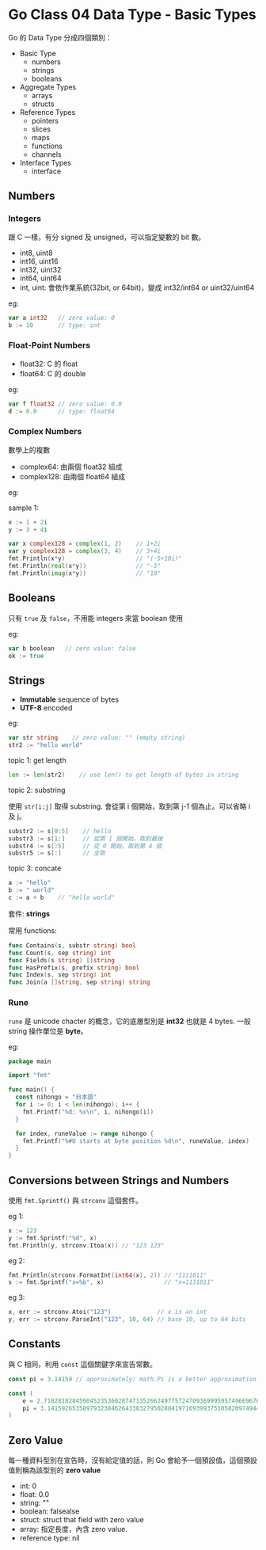 # Go Class 04 Data Type - Basic Types

Go 的 Data Type 分成四個類別：

- Basic Type
  - numbers
  - strings
  - booleans
- Aggregate Types
  - arrays
  - structs
- Reference Types
  - pointers
  - slices
  - maps
  - functions
  - channels
- Interface Types
  - interface

## Numbers

### Integers

跟 C 一樣，有分 signed 及 unsigned，可以指定變數的 bit 數。

- int8, uint8
- int16, uint16
- int32, uint32
- int64, uint64
- int, uint: 會依作業系統(32bit, or 64bit)，變成 int32/int64 or uint32/uint64

eg:

```go
var a int32   // zero value: 0
b := 10       // type: int
```

### Float-Point Numbers

- float32: C 的 float
- float64: C 的 double

eg:

```go
var f float32 // zero value: 0.0
d := 0.0      // type: float64
```

### Complex Numbers

數學上的複數

- complex64: 由兩個 float32 組成
- complex128: 由兩個 float64 組成

eg:

sample 1:

```go
x := 1 + 2i
y := 3 + 4i
```

```go
var x complex128 = complex(1, 2)    // 1+2i
var y complex128 = complex(3, 4)    // 3+4i
fmt.Println(x*y)                    // "(-5+10i)"
fmt.Println(real(x*y))              // "-5"
fmt.Println(imag(x*y))              // "10"
```

## Booleans

只有 `true` 及 `false`，不用能 integers 來當 boolean 使用

eg:

```go
var b boolean   // zero value: false
ok := true
```

## Strings

- **Immutable** sequence of bytes
- **UTF-8** encoded

eg:

```go
var str string    // zero value: "" (empty string)
str2 := "hello world"
```

topic 1: get length

```go
len := len(str2)    // use len() to get length of bytes in string
```

topic 2: substring

使用 `str[i:j]` 取得 substring. 會從第 i 個開始，取到第 j-1 個為止。可以省略 i 及 j。

```go
substr2 := s[0:5]    // hello
substr3 := s[1:]     // 從第 1 個開始，取到最後
substr4 := s[:5]     // 從 0 開始，取到第 4 個
substr5 := s[:]      // 全取
```

topic 3: concate

```go
a := "hello"
b := " world"
c := a + b    // "hello world"
```

套件: **strings**

常用 functions:

```go
func Contains(s, substr string) bool
func Count(s, sep string) int
func Fields(s string) []string
func HasPrefix(s, prefix string) bool
func Index(s, sep string) int
func Join(a []string, sep string) string
```

### Rune

`rune` 是 unicode chacter 的概念，它的底層型別是 **int32** 也就是 4 bytes. 一般 string 操作單位是 **byte**。

eg:

```go
package main

import "fmt"

func main() {
  const nihongo = "日本語"
  for i := 0; i < len(nihongo); i++ {
    fmt.Printf("%d: %x\n", i, nihongo[i])
  }

  for index, runeValue := range nihongo {
    fmt.Printf("%#U starts at byte position %d\n", runeValue, index)
  }
}
```

## Conversions between Strings and Numbers

使用 `fmt.Sprintf()` 與 `strconv` 這個套件。

eg 1:

```go
x := 123
y := fmt.Sprintf("%d", x)
fmt.Println(y, strconv.Itoa(x)) // "123 123"
```

eg 2:

```go
fmt.Println(strconv.FormatInt(int64(x), 2)) // "1111011"
s := fmt.Sprintf("x=%b", x)                 // "x=1111011"
```

eg 3:

```go
x, err := strconv.Atoi("123")             // x is an int
y, err := strconv.ParseInt("123", 10, 64) // base 10, up to 64 bits
```

## Constants

與 C 相同，利用 `const` 這個關鍵字來宣告常數。

```go
const pi = 3.14159 // approximately; math.Pi is a better approximation
```

```go
const (
    e = 2.71828182845904523536028747135266249775724709369995957496696763
    pi = 3.14159265358979323846264338327950288419716939937510582097494459
)
```

## Zero Value

每一種資料型別在宣告時，沒有給定值的話，則 Go 會給予一個預設值，這個預設值則稱為該型別的 **zero value**

- int: 0
- float: 0.0
- string: ""
- boolean: falsealse
- struct: struct that field with zero value
- array: 指定長度，內含 zero value.
- reference type: nil